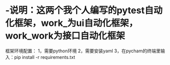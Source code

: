 # -说明：这两个我个人编写的pytest自动化框架，work_为ui自动化框架，work_work为接口自动化框架

框架环境配置： 1，需要python环境 2，需要安装yaml 3，在pycham的终端里输入：pip install -r requirements.txt
